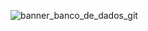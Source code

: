 ![banner_banco_de_dados_git](https://github.com/guilhermeralves/banco_de_dados/assets/54563385/bc60d000-ee73-4c2f-b373-31b5256cf39a)
